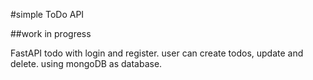 #simple ToDo API

##work in progress

FastAPI todo with login and register. user can create todos, update and delete.
using mongoDB as database.